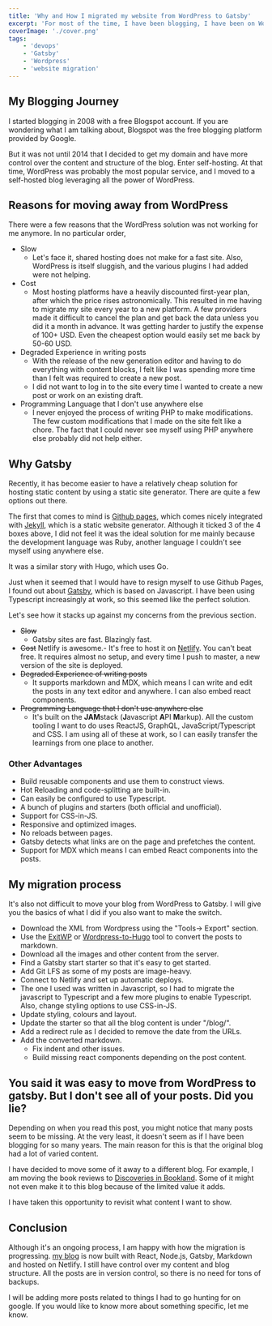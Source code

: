 ```yaml
---
title: 'Why and How I migrated my website from WordPress to Gatsby'
excerpt: 'For most of the time, I have been blogging, I have been on WordPress. What motivated me to migrate my site to Gatsby, and how did I move the site'
coverImage: './cover.png'
tags:
    - 'devops'
    - 'Gatsby'
    - 'Wordpress'
    - 'website migration'
---
```


## My Blogging Journey

I started blogging in 2008 with a free Blogspot account. If you are wondering what I am talking about, Blogspot was the free blogging platform provided by Google.

But it was not until 2014 that I decided to get my domain and have more control over the content and structure of the blog. Enter self-hosting. At that time, WordPress was probably the most popular service, and I moved to a self-hosted blog leveraging all the power of WordPress.

## Reasons for moving away from WordPress

There were a few reasons that the WordPress solution was not working for me anymore. In no particular order,

-   Slow
    -   Let's face it, shared hosting does not make for a fast site. Also, WordPress is itself sluggish, and the various plugins I had added were not helping.
-   Cost
    -   Most hosting platforms have a heavily discounted first-year plan, after which the price rises astronomically. This resulted in me having to migrate my site every year to a new platform. A few providers made it difficult to cancel the plan and get back the data unless you did it a month in advance. It was getting harder to justify the expense of 100+ USD. Even the cheapest option would easily set me back by 50-60 USD.
-   Degraded Experience in writing posts
    -   With the release of the new generation editor and having to do everything with content blocks, I felt like I was spending more time than I felt was required to create a new post.
    -   I did not want to log in to the site every time I wanted to create a new post or work on an existing draft.
-   Programming Language that I don't use anywhere else
    -   I never enjoyed the process of writing PHP to make modifications. The few custom modifications that I made on the site felt like a chore. The fact that I could never see myself using PHP anywhere else probably did not help either.

## Why Gatsby

Recently, it has become easier to have a relatively cheap solution for hosting static content by using a static site generator. There are quite a few options out there.

The first that comes to mind is [Github pages](https://pages.github.com/), which comes nicely integrated with [Jekyll](https://jekyllrb.com), which is a static website generator. Although it ticked 3 of the 4 boxes above, I did not feel it was the ideal solution for me mainly because the development language was Ruby, another language I couldn't see myself using anywhere else.

It was a similar story with Hugo, which uses Go.

Just when it seemed that I would have to resign myself to use Github Pages, I found out about [Gatsby](https://gatsbyjs.org), which is based on Javascript. I have been using Typescript increasingly at work, so this seemed like the perfect solution.

Let's see how it stacks up against my concerns from the previous section.

-   ~~Slow~~
    -   Gatsby sites are fast. Blazingly fast.
-   ~~Cost~~ Netlify is awesome.- It's free to host it on [Netlify](http://www.netlify.com). You can't beat free. It requires almost no setup, and every time I push to master, a new version of the site is deployed.
-   ~~Degraded Experience of writing posts~~
    -   It supports markdown and MDX, which means I can write and edit the posts in any text editor and anywhere. I can also embed react components.
-   ~~Programming Language that I don't use anywhere else~~
    -   It's built on the **JAM**stack (**J**avascript **A**PI **M**arkup). All the custom tooling I want to do uses ReactJS, GraphQL, JavaScript/Typescript and CSS. I am using all of these at work, so I can easily transfer the learnings from one place to another.

### Other Advantages

-   Build reusable components and use them to construct views.
-   Hot Reloading and code-splitting are built-in.
-   Can easily be configured to use Typescript.
-   A bunch of plugins and starters (both official and unofficial).
-   Support for CSS-in-JS.
-   Responsive and optimized images.
-   No reloads between pages.
-   Gatsby detects what links are on the page and prefetches the content.
-   Support for MDX which means I can embed React components into the posts.

## My migration process

It's also not difficult to move your blog from WordPress to Gatsby. I will give you the basics of what I did if you also want to make the switch.

-   Download the XML from Wordpress using the "Tools-> Export" section.
-   Use the [ExitWP](https://github.com/thomasf/exitwp) or [Wordpress-to-Hugo](https://github.com/SchumacherFM/wordpress-to-hugo-exporter) tool to convert the posts to markdown.
-   Download all the images and other content from the server.
-   Find a Gatsby start starter so that it's easy to get started.
-   Add Git LFS as some of my posts are image-heavy.
-   Connect to Netlify and set up automatic deploys.
-   The one I used was written in Javascript, so I had to migrate the javascript to Typescript and a few more plugins to enable Typescript. Also, change styling options to use CSS-in-JS.
-   Update styling, colours and layout.
-   Update the starter so that all the blog content is under "/blog/".
-   Add a redirect rule as I decided to remove the date from the URLs.
-   Add the converted markdown.
    -   Fix indent and other issues.
    -   Build missing react components depending on the post content.

## You said it was easy to move from WordPress to gatsby. But I don't see all of your posts. Did you lie?

Depending on when you read this post, you might notice that many posts seem to be missing. At the very least, it doesn't seem as if I have been blogging for so many years. The main reason for this is that the original blog had a lot of varied content.

I have decided to move some of it away to a different blog. For example, I am moving the book reviews to [Discoveries in Bookland](https://www.discoveriesinbookland.com/). Some of it might not even make it to this blog because of the limited value it adds.

I have taken this opportunity to revisit what content I want to show.

## Conclusion

Although it's an ongoing process, I am happy with how the migration is progressing. [my blog](https://www.ankursheel.com) is now built with React, Node.js, Gatsby, Markdown and hosted on Netlify. I still have control over my content and blog structure. All the posts are in version control, so there is no need for tons of backups.

I will be adding more posts related to things I had to go hunting for on google. If you would like to know more about something specific, let me know.
